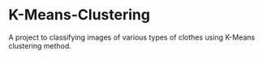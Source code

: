# K-Means-Clustering
A project to classifying images of various types of clothes using K-Means clustering method.
